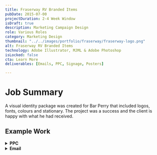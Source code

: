 ```yaml
---
title: Fraserway RV Branded Items
pubDate: 2015-07-00
projectDuration: 2-4 Week Window
isDraft: true
description: Marketing Campaign Design
role: Various Roles
category: Marketing Design
thumbnail: "../../images/portfolio/fraserway/fraserway-logo.png"
alt: Fraserway RV Branded Items
technology: Adobe Illustrator, MJML & Adobe Photoshop
isLocked: false
cta: Learn More
deliverables: [Emails, PPC, Signage, Posters]

---
```

 
# Job Summary
A visual identity package was created for Bar Perry that included logos, fonts, colours and stationary. The project was a success and the client is happy with what he had received.

## Example Work
<details>
<summary><strong>PPC</strong></summary>
<p><img class="portfolio-images" src="/images/portfolio/fraserway/newsprint.png"  alt="Newsprint Ad" width="100%" height="100%"></p>

### Project Goal
<p>Designing a newsprint ad that will support driving traffic to the dealership.</p> 

### Project Role
<p>Graphic Designer</p> 

### Key Learnings
<ul><li>Double check that the blacks are are set to pure black. Rich black may oversaturate the newsprint medium with ink causing it to smear all over the ad.</li></ul>
</details>

<details>
<summary><strong>Email</strong></summary>

<p><div class="video-container" align="center">
<iframe style="aspect-ratio: 16/9" width="100%" src="https://www.youtube.com/embed/4zpVCo7t_xM?si=73lB1-qhlHISVdaO" title="YouTube video player" title="YouTube video player" frameborder="0" allow="accelerometer; autoplay; clipboard-write; encrypted-media; gyroscope; picture-in-picture; web-share" allowfullscreen></iframe>
</div>
</p>

### Project Goal
<p>Create a series of short RV rental promotional video and establish new standards for video production.</p> 

### Project Role
<p>Producer & Scriptwriter</p> 

### Key Learnings
<ul><li>Creating a base script template first that allows you to quickly swap out keywords and re-use scenes.</li></ul>
<ul><li>The base script will help formulate and generate a shot list</li></ul>
</details>




